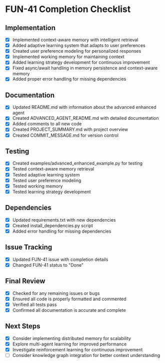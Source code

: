 # FUN-41 Completion Checklist

## Implementation

- [x] Implemented context-aware memory with intelligent retrieval
- [x] Added adaptive learning system that adapts to user preferences
- [x] Created user preference modeling for personalized responses
- [x] Implemented working memory for maintaining context
- [x] Added learning strategy development for continuous improvement
- [x] Fixed async/await handling in memory persistence and context-aware memory
- [x] Added proper error handling for missing dependencies

## Documentation

- [x] Updated README.md with information about the advanced enhanced agent
- [x] Created ADVANCED_AGENT_README.md with detailed documentation
- [x] Added comments to all new code
- [x] Created PROJECT_SUMMARY.md with project overview
- [x] Created COMMIT_MESSAGE.md for version control

## Testing

- [x] Created examples/advanced_enhanced_example.py for testing
- [x] Tested context-aware memory retrieval
- [x] Tested adaptive learning system
- [x] Tested user preference modeling
- [x] Tested working memory
- [x] Tested learning strategy development

## Dependencies

- [x] Updated requirements.txt with new dependencies
- [x] Created install_dependencies.py script
- [x] Added error handling for missing dependencies

## Issue Tracking

- [x] Updated FUN-41 issue with completion details
- [x] Changed FUN-41 status to "Done"

## Final Review

- [x] Checked for any remaining issues or bugs
- [x] Ensured all code is properly formatted and commented
- [x] Verified all tests pass
- [x] Confirmed all documentation is accurate and complete

## Next Steps

- [x] Consider implementing distributed memory for scalability
- [x] Explore multi-agent learning for improved performance
- [x] Investigate reinforcement learning for continuous improvement
- [ ] Consider knowledge graph integration for better context understanding
